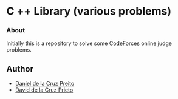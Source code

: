 # C ++ Library (various problems)

### About
Initially this is a repository to solve some [CodeForces](https://codeforces.com/) online judge problems. 

## Author
- [Daniel de la Cruz Preito](https://github.com/dcruzp)
- [David de la Cruz Prieto](https://github.com/ddcruzp)